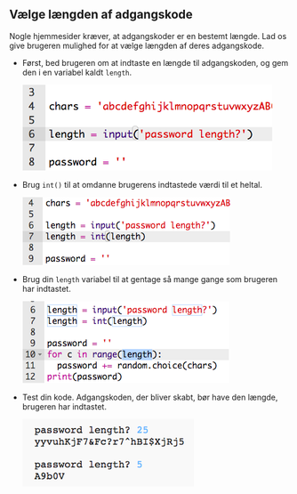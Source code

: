 ## Vælge længden af adgangskode

Nogle hjemmesider kræver, at adgangskoder er en bestemt længde. Lad os give brugeren mulighed for at vælge længden af deres adgangskode.



+ Først, bed brugeren om at indtaste en længde til adgangskoden, og gem den i en variabel kaldt `length`.

	![screenshot](images/passwords-length.png)

+ Brug `int()` til at omdanne brugerens indtastede værdi til et heltal.

	![screenshot](images/passwords-cast.png)

+ Brug din `length` variabel til at gentage så mange gange som brugeren har indtastet.

	![screenshot](images/passwords-length-loop.png)

+ Test din kode. Adgangskoden, der bliver skabt, bør have den længde, brugeren har indtastet.

	![screenshot](images/passwords-length-test.png)



